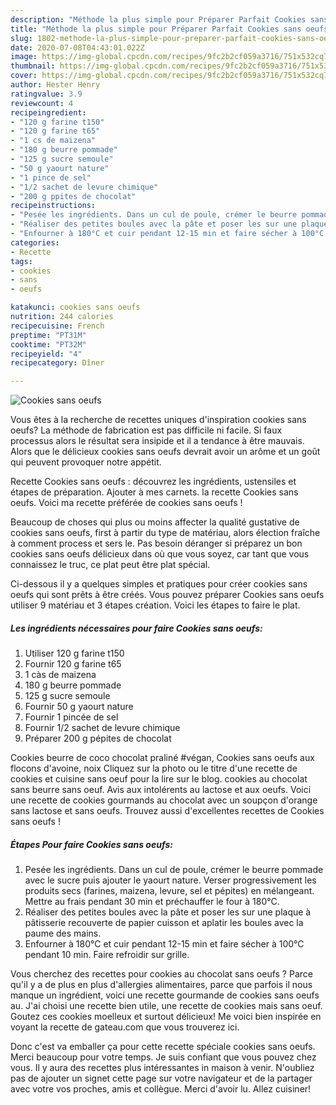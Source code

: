 ```yaml
---
description: "Méthode la plus simple pour Préparer Parfait Cookies sans oeufs"
title: "Méthode la plus simple pour Préparer Parfait Cookies sans oeufs"
slug: 1802-methode-la-plus-simple-pour-preparer-parfait-cookies-sans-oeufs
date: 2020-07-08T04:43:01.022Z
image: https://img-global.cpcdn.com/recipes/9fc2b2cf059a3716/751x532cq70/cookies-sans-oeufs-photo-principale-de-la-recette.jpg
thumbnail: https://img-global.cpcdn.com/recipes/9fc2b2cf059a3716/751x532cq70/cookies-sans-oeufs-photo-principale-de-la-recette.jpg
cover: https://img-global.cpcdn.com/recipes/9fc2b2cf059a3716/751x532cq70/cookies-sans-oeufs-photo-principale-de-la-recette.jpg
author: Hester Henry
ratingvalue: 3.9
reviewcount: 4
recipeingredient:
- "120 g farine t150"
- "120 g farine t65"
- "1 cs de maizena"
- "180 g beurre pommade"
- "125 g sucre semoule"
- "50 g yaourt nature"
- "1 pince de sel"
- "1/2 sachet de levure chimique"
- "200 g ppites de chocolat"
recipeinstructions:
- "Pesée les ingrédients. Dans un cul de poule, crémer le beurre pommade avec le sucre puis ajouter le yaourt nature. Verser progressivement les produits secs (farines, maizena, levure, sel et pépites) en mélangeant. Mettre au frais pendant 30 min et préchauffer le four à 180°C."
- "Réaliser des petites boules avec la pâte et poser les sur une plaque à pâtisserie recouverte de papier cuisson et aplatir les boules avec la paume des mains."
- "Enfourner à 180°C et cuir pendant 12-15 min et faire sécher à 100°C pendant 10 min. Faire refroidir sur grille."
categories:
- Recette
tags:
- cookies
- sans
- oeufs

katakunci: cookies sans oeufs 
nutrition: 244 calories
recipecuisine: French
preptime: "PT31M"
cooktime: "PT32M"
recipeyield: "4"
recipecategory: Dîner

---
```



![Cookies sans oeufs](https://img-global.cpcdn.com/recipes/9fc2b2cf059a3716/751x532cq70/cookies-sans-oeufs-photo-principale-de-la-recette.jpg)

Vous êtes à la recherche de recettes uniques d'inspiration cookies sans oeufs? La méthode de fabrication est pas difficile ni facile. Si faux processus alors le résultat sera insipide et il a tendance à être mauvais. Alors que le délicieux cookies sans oeufs devrait avoir un arôme et un goût qui peuvent provoquer notre appétit.

Recette Cookies sans oeufs : découvrez les ingrédients, ustensiles et étapes de préparation. Ajouter à mes carnets. la recette Cookies sans oeufs. Voici ma recette préférée de cookies sans oeufs !

Beaucoup de choses qui plus ou moins affecter la qualité gustative de cookies sans oeufs, first à partir du type de matériau, alors élection fraîche à comment process et sers le. Pas besoin déranger si préparez un bon cookies sans oeufs délicieux dans où que vous soyez, car tant que vous connaissez le truc, ce plat peut être plat spécial.


Ci-dessous il y a quelques simples et pratiques pour créer cookies sans oeufs qui sont prêts à être créés. Vous pouvez préparer Cookies sans oeufs utiliser 9 matériau et 3 étapes création. Voici les étapes to faire le plat.

<!--inarticleads1-->

##### Les ingrédients nécessaires pour faire Cookies sans oeufs:

1. Utiliser 120 g farine t150
1. Fournir 120 g farine t65
1.  1 càs de maizena
1.  180 g beurre pommade
1.  125 g sucre semoule
1. Fournir 50 g yaourt nature
1. Fournir 1 pincée de sel
1. Fournir 1/2 sachet de levure chimique
1. Préparer 200 g pépites de chocolat


Cookies beurre de coco chocolat praliné #végan, Cookies sans oeufs aux flocons d&#39;avoine, noix Cliquez sur la photo ou le titre d&#39;une recette de cookies et cuisine sans oeuf pour la lire sur le blog. cookies au chocolat sans beurre sans oeuf. Avis aux intolérents au lactose et aux oeufs. Voici une recette de cookies gourmands au chocolat avec un soupçon d&#39;orange sans lactose et sans oeufs. Trouvez aussi d&#39;excellentes recettes de Cookies sans oeufs ! 

<!--inarticleads2-->

##### Étapes Pour faire Cookies sans oeufs:

1. Pesée les ingrédients. Dans un cul de poule, crémer le beurre pommade avec le sucre puis ajouter le yaourt nature. Verser progressivement les produits secs (farines, maizena, levure, sel et pépites) en mélangeant. Mettre au frais pendant 30 min et préchauffer le four à 180°C.
1. Réaliser des petites boules avec la pâte et poser les sur une plaque à pâtisserie recouverte de papier cuisson et aplatir les boules avec la paume des mains.
1. Enfourner à 180°C et cuir pendant 12-15 min et faire sécher à 100°C pendant 10 min. Faire refroidir sur grille.


Vous cherchez des recettes pour cookies au chocolat sans oeufs ? Parce qu&#39;il y a de plus en plus d&#39;allergies alimentaires, parce que parfois il nous manque un ingrédient, voici une recette gourmande de cookies sans oeufs au. J&#39;ai choisi une recette bien utile, une recette de cookies mais sans oeuf. Goutez ces cookies moelleux et surtout délicieux! Me voici bien inspirée en voyant la recette de gateau.com que vous trouverez ici. 


Donc c'est va emballer ça pour cette recette spéciale cookies sans oeufs. Merci beaucoup pour votre temps. Je suis confiant que vous pouvez chez vous. Il y aura des recettes plus  intéressantes in maison à venir. N'oubliez pas de ajouter un signet cette page sur votre navigateur et de la partager avec votre vos proches, amis et collègue. Merci d'avoir lu. Allez cuisiner!
